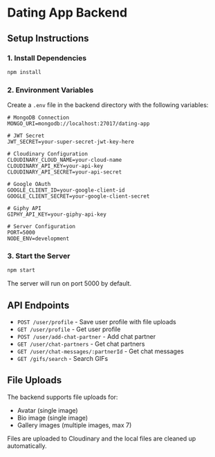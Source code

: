 # Dating App Backend

## Setup Instructions

### 1. Install Dependencies
```bash
npm install
```

### 2. Environment Variables
Create a `.env` file in the backend directory with the following variables:

```env
# MongoDB Connection
MONGO_URI=mongodb://localhost:27017/dating-app

# JWT Secret
JWT_SECRET=your-super-secret-jwt-key-here

# Cloudinary Configuration
CLOUDINARY_CLOUD_NAME=your-cloud-name
CLOUDINARY_API_KEY=your-api-key
CLOUDINARY_API_SECRET=your-api-secret

# Google OAuth
GOOGLE_CLIENT_ID=your-google-client-id
GOOGLE_CLIENT_SECRET=your-google-client-secret

# Giphy API
GIPHY_API_KEY=your-giphy-api-key

# Server Configuration
PORT=5000
NODE_ENV=development
```

### 3. Start the Server
```bash
npm start
```

The server will run on port 5000 by default.

## API Endpoints

- `POST /user/profile` - Save user profile with file uploads
- `GET /user/profile` - Get user profile
- `POST /user/add-chat-partner` - Add chat partner
- `GET /user/chat-partners` - Get chat partners
- `GET /user/chat-messages/:partnerId` - Get chat messages
- `GET /gifs/search` - Search GIFs

## File Uploads

The backend supports file uploads for:
- Avatar (single image)
- Bio image (single image)
- Gallery images (multiple images, max 7)

Files are uploaded to Cloudinary and the local files are cleaned up automatically. 